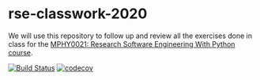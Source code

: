 # rse-classwork-2020

We will use this repository to follow up and review all the exercises done in class for the
[MPHY0021: Research Software Engineering With Python course](http://github-pages.ucl.ac.uk/rsd-engineeringcourse/).

[![Build Status](https://travis-ci.com/umitozmen/rse-classwork-2020.svg?branch=Testing)](https://travis-ci.com/umitozmen/rse-classwork-2020)
[![codecov](https://codecov.io/gh/umitozmen/rse-classwork-2020/branch/Testing/graph/badge.svg?token=KVrloOmngk)](https://codecov.io/gh/umitozmen/rse-classwork-2020)
